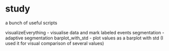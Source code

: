 # study
a bunch of useful scripts 

visualizeEverything - visualise data and mark labeled events
segmentation - adaptive segmentation
barplot_with_std - plot values as a barplot with std (I used it for visual comparison of several values)
